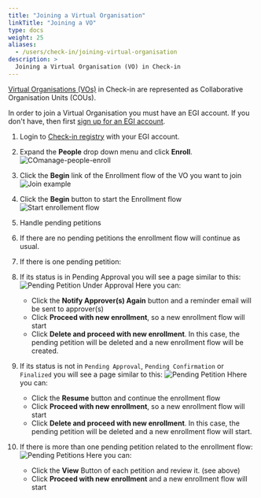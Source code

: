 ```yaml
---
title: "Joining a Virtual Organisation"
linkTitle: "Joining a VO"
type: docs
weight: 25
aliases:
  - /users/check-in/joining-virtual-organisation
description: >
  Joining a Virtual Organisation (VO) in Check-in
---
```


[Virtual Organisations (VOs)](https://confluence.egi.eu/display/EGIG/Virtual+organisation)
in Check-in are represented as Collaborative Organisation Units (COUs).

In order to join a Virtual Organisation you must have an EGI account. If you
don't have, then first [sign up for an EGI account](../signup/).

1. Login to [Check-in registry](https://aai.egi.eu/registry) with your EGI
   account.
1. Expand the **People** drop down menu and click **Enroll**.
   ![COmanage-people-enroll](./check-in-people-enroll.png)
1. Click the **Begin** link of the Enrollment flow of the VO you want to join
   ![Join example](./check-in-join-example.png)
1. Click the **Begin** button to start the Enrollment flow
   ![Start enrollement flow](./check-in-start-enroll.png)
1. Handle pending petitions
1. If there are no pending petitions the enrollment flow will continue as usual.
1. If there is one pending petition:
1. If its status is in Pending Approval you will see a page similar to this:
   ![Pending Petition Under Approval](./check-in-pending-petition-approval.png)
   Here you can:

   - Click the **Notify Approver(s) Again** button and a reminder email will be
     sent to approver(s)
   - Click **Proceed with new enrollment**, so a new enrollment flow will start
   - Click **Delete and proceed with new enrollment**. In this case, the pending
     petition will be deleted and a new enrollment flow will be created.

1. If its status is not in `Pending Approval`, `Pending Confirmation` or
   `Finalized` you will see a page similar to this:
   ![Pending Petition](./check-in-pending-petition-created.png) Hhere you can:

   - Click the **Resume** button and continue the enrollment flow
   - Click **Proceed with new enrollment**, so a new enrollment flow will start
   - Click **Delete and proceed with new enrollment**. In this case, the pending
     petition will be deleted and a new enrollment flow will start.

1. If there is more than one pending petition related to the enrollment flow:
   ![Pending Petitions](./check-in-pending-petitions.png) Here you can:

   - Click the **View** Button of each petition and review it. (see above)
   - Click **Proceed with new enrollment** and a new enrollment flow will start
